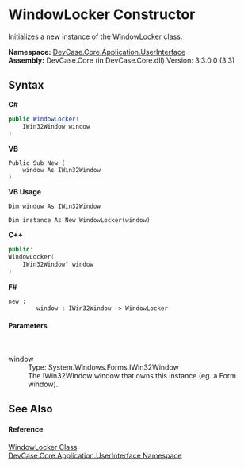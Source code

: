 # WindowLocker Constructor 
 

Initializes a new instance of the <a href="T_DevCase_Core_Application_UserInterface_WindowLocker">WindowLocker</a> class.

**Namespace:**&nbsp;<a href="N_DevCase_Core_Application_UserInterface">DevCase.Core.Application.UserInterface</a><br />**Assembly:**&nbsp;DevCase.Core (in DevCase.Core.dll) Version: 3.3.0.0 (3.3)

## Syntax

**C#**<br />
``` C#
public WindowLocker(
	IWin32Window window
)
```

**VB**<br />
``` VB
Public Sub New ( 
	window As IWin32Window
)
```

**VB Usage**<br />
``` VB Usage
Dim window As IWin32Window

Dim instance As New WindowLocker(window)
```

**C++**<br />
``` C++
public:
WindowLocker(
	IWin32Window^ window
)
```

**F#**<br />
``` F#
new : 
        window : IWin32Window -> WindowLocker
```


#### Parameters
&nbsp;<dl><dt>window</dt><dd>Type: System.Windows.Forms.IWin32Window<br />The IWin32Window window that owns this instance (eg. a Form window).</dd></dl>

## See Also


#### Reference
<a href="T_DevCase_Core_Application_UserInterface_WindowLocker">WindowLocker Class</a><br /><a href="N_DevCase_Core_Application_UserInterface">DevCase.Core.Application.UserInterface Namespace</a><br />